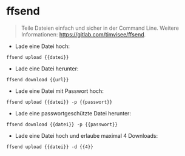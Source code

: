 # ffsend

> Teile Dateien einfach und sicher in der Command Line.
> Weitere Informationen: <https://gitlab.com/timvisee/ffsend>.

- Lade eine Datei hoch:

`ffsend upload {{datei}}`

- Lade eine Datei herunter:

`ffsend download {{url}}`

- Lade eine Datei mit Passwort hoch:

`ffsend upload {{datei}} -p {{passwort}}`

- Lade eine passwortgeschützte Datei herunter:

`ffsend download {{datei}} -p {{passwort}}`

- Lade eine Datei hoch und erlaube maximal 4 Downloads:

`ffsend upload {{datei}} -d {{4}}`
